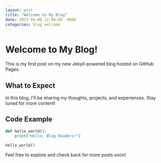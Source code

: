 ```yaml
---
layout: post
title: "Welcome to My Blog"
date: 2023-04-08 12:00:00 -0000
categories: blog welcome
---
```


# Welcome to My Blog!

This is my first post on my new Jekyll-powered blog hosted on GitHub Pages.

## What to Expect

In this blog, I'll be sharing my thoughts, projects, and experiences. Stay tuned for more content!

## Code Example

```python
def hello_world():
    print("Hello, Blog Readers!")

hello_world()
```

Feel free to explore and check back for more posts soon!
